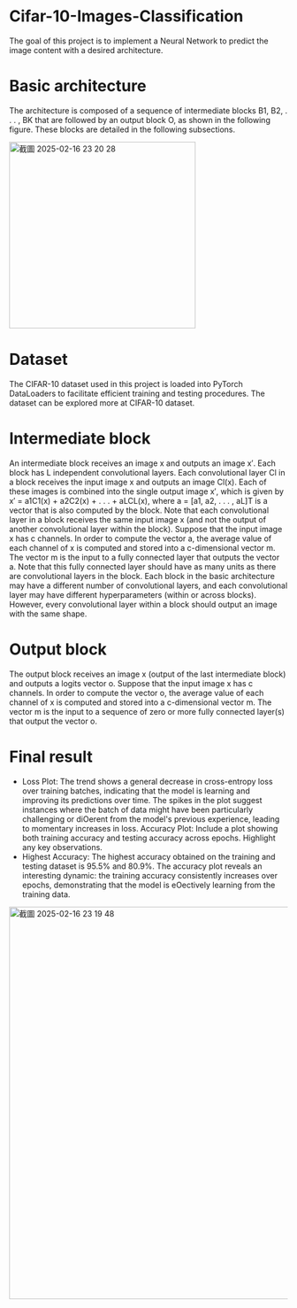 # Cifar-10-Images-Classification
The goal of this project is to implement a Neural Network to predict the image content with a desired architecture.

# Basic architecture
The architecture is composed of a sequence of intermediate blocks B1, B2, . . . , BK that are followed by an output block O, as shown in the following figure. These blocks are detailed in the following subsections.

<img width="337" alt="截圖 2025-02-16 23 20 28" src="https://github.com/user-attachments/assets/be5ae224-4abb-4c51-84e2-e3febb3536a9" />


# Dataset
The CIFAR-10 dataset used in this project is loaded into PyTorch DataLoaders to facilitate efficient training and testing procedures. The dataset can be explored more at CIFAR-10 dataset.

# Intermediate block
An intermediate block receives an image x and outputs an image x′. Each block has L independent convolutional layers. Each convolutional layer Cl in a block receives the input image x and outputs an image Cl(x). Each of
these images is combined into the single output image x′, which is given by x′ = a1C1(x) + a2C2(x) + . . . + aLCL(x), where a = [a1, a2, . . . , aL]T is a vector that is also computed by the block. Note that each convolutional 
layer in a block receives the same input image x (and not the output of another convolutional layer within the block).
Suppose that the input image x has c channels. In order to compute the vector a, the average value of each channel of x is computed and stored into a c-dimensional vector m. The vector m is the input to a fully
connected layer that outputs the vector a. Note that this fully connected layer should have as many units as there are convolutional layers in the block. Each block in the basic architecture may have a different number of convolutional layers, and each convolutional
layer may have different hyperparameters (within or across blocks). However, every convolutional layer within a block should output an image with the same shape.

# Output block
The output block receives an image x (output of the last intermediate block) and outputs a logits vector o. Suppose that the input image x has c channels. In order to compute the vector o, the average value of each
channel of x is computed and stored into a c-dimensional vector m. The vector m is the input to a sequence of zero or more fully connected layer(s) that output the vector o.


# Final result
- Loss Plot: The trend shows a general decrease in cross-entropy loss over training batches, indicating that the model is learning and improving its predictions over time. The spikes in the plot suggest instances where the
batch of data might have been particularly challenging or diOerent from the model's previous experience, leading to momentary increases in loss. Accuracy Plot: Include a plot showing both training accuracy and testing
accuracy across epochs. Highlight any key observations.
- Highest Accuracy: The highest accuracy obtained on the training and testing dataset is 95.5% and 80.9%. The accuracy plot reveals an interesting dynamic: the training accuracy consistently increases over epochs,
demonstrating that the model is eOectively learning from the training data. 
<img width="709" alt="截圖 2025-02-16 23 19 48" src="https://github.com/user-attachments/assets/4dba5ecd-267d-46b0-a461-c3fcd9859ff3" />
